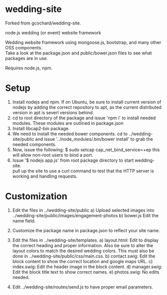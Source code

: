 wedding-site
============

Forked from gcochard/wedding-site.

node.js wedding (or event) website framework

Wedding website framework using mongoose.js, bootstrap, and many other OSS components.  
Take a look at the package.json and public/bower.json files to see what packages are in use.

Requires node.js, npm.

Setup
=====

1) Install nodejs and npm.  If on Ubuntu, be sure to install current version of nodejs by adding the correct repository to apt, as the current distributed version in apt is severl versions behind.
2) cd to root directory of the package and issue 'npm i' to install needed modules.  These modules are outlined in package.json
3) Install libcap2-bin package.
4) We need to install the needed bower components.  cd to ../wedding-site/public and issue '../node_modules/.bin/bower install' to grab the needed components.
4) Now, issue the following: $ sudo setcap cap_net_bind_service=+ep <location of nodejs binary> 
   this will allow non-root users to bind a port.
5) Issue '$ nodejs app.js' from root package directory to start wedding-site.  
   pull up the site to use a curl command to test that the HTTP server is working and handling requests.

Customization
=============

1) Edit the files in ../wedding-site/public
   a) Upload selected images into ../wedding-site/public/images/engagement-photos
   b) bower.js		Edit the name field.
2) Customize the package name in package.json to reflect your site name.
3) Edit the files in ../wedding-site/templates.
   a) layout.html:	Edit to display the correct heading and proper information. Also be sure to alter the layout colors to match the desired wedding colors.  This must also be done in ../wedding-site/public/css/main.css.
   b) contact.swig:	Edit the block content to show the correct location and google maps URL.
   c) index.swig:	Edit the header image in the block content.
   d) manager.swig:	Edit the block title text to show correct names.
   e) photos.swig:	No edits needed.  

4) Edit ../wedding-site/routes/send.js to have proper email parameters.

